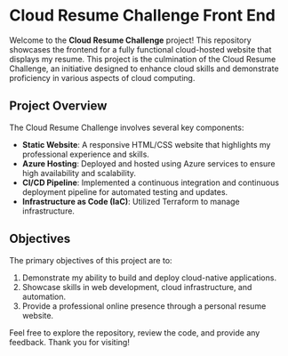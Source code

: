 # Cloud Resume Challenge Front End

Welcome to the **Cloud Resume Challenge** project! This repository showcases the frontend for a fully functional cloud-hosted website that displays my resume. This project is the culmination of the Cloud Resume Challenge, an initiative designed to enhance cloud skills and demonstrate proficiency in various aspects of cloud computing.

## Project Overview

The Cloud Resume Challenge involves several key components:
- **Static Website**: A responsive HTML/CSS website that highlights my professional experience and skills.
- **Azure Hosting**: Deployed and hosted using Azure services to ensure high availability and scalability.
- **CI/CD Pipeline**: Implemented a continuous integration and continuous deployment pipeline for automated testing and updates.
- **Infrastructure as Code (IaC)**: Utilized Terraform to manage infrastructure.

## Objectives

The primary objectives of this project are to:
1. Demonstrate my ability to build and deploy cloud-native applications.
2. Showcase skills in web development, cloud infrastructure, and automation.
3. Provide a professional online presence through a personal resume website.

Feel free to explore the repository, review the code, and provide any feedback. Thank you for visiting!